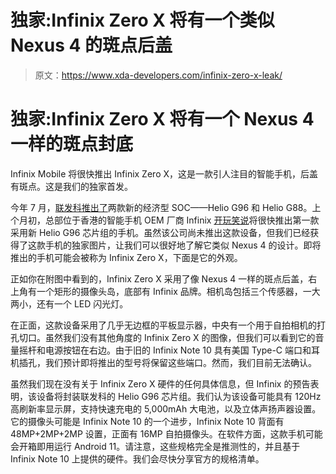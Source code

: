 # 独家:Infinix Zero X 将有一个类似 Nexus 4 的斑点后盖

> 原文：<https://www.xda-developers.com/infinix-zero-x-leak/>

# 独家:Infinix Zero X 将有一个 Nexus 4 一样的斑点封底

Infinix Mobile 将很快推出 Infinix Zero X，这是一款引人注目的智能手机，后盖有斑点。这是我们的独家首发。

今年 7 月，[联发科推出了](https://www.xda-developers.com/mediatek-helio-g96-g88-launch/)两款新的经济型 SOC——Helio G96 和 Helio G88。上个月初，总部位于香港的智能手机 OEM 厂商 Infinix [开玩笑说](https://twitter.com/Infinix_Mobile/status/1426028843572228098)将很快推出第一款采用新 Helio G96 芯片组的手机。虽然该公司尚未推出这款设备，但我们已经获得了这款手机的独家图片，让我们可以很好地了解它类似 Nexus 4 的设计。即将推出的手机可能会被称为 Infinix Zero X，下面是它的外观。

正如你在附图中看到的，Infinix Zero X 采用了像 Nexus 4 一样的斑点后盖，右上角有一个矩形的摄像头岛，底部有 Infinix 品牌。相机岛包括三个传感器，一大两小，还有一个 LED 闪光灯。

在正面，这款设备采用了几乎无边框的平板显示器，中央有一个用于自拍相机的打孔切口。虽然我们没有其他角度的 Infinix Zero X 的图像，但我们可以看到它的音量摇杆和电源按钮在右边。由于旧的 Infinix Note 10 具有美国 Type-C 端口和耳机插孔，我们预计即将推出的型号将保留这些端口。然而，我们目前无法确认。

虽然我们现在没有关于 Infinix Zero X 硬件的任何具体信息，但 Infinix 的预告表明，该设备将封装联发科的 Helio G96 芯片组。我们认为该设备可能具有 120Hz 高刷新率显示屏，支持快速充电的 5,000mAh 大电池，以及立体声扬声器设置。它的摄像头可能是 Infinix Note 10 的一个进步，Infinix Note 10 背面有 48MP+2MP+2MP 设置，正面有 16MP 自拍摄像头。在软件方面，这款手机可能会开箱即用运行 Android 11。请注意，这些规格完全是推测性的，并且基于 Infinix Note 10 上提供的硬件。我们会尽快分享官方的规格清单。